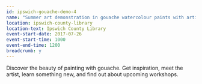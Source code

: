 ```yaml
---
id: ipswich-gouache-demo-4
name: "Summer art demonstration in gouache watercolour paints with artist Amy Beckwith"
location: ipswich-county-library
location-text: Ipswich County Library
event-start-date: 2017-07-26
event-start-time: 1000
event-end-time: 1200
breadcrumb: y
---
```


Discover the beauty of painting with gouache. Get inspiration, meet the artist, learn something new, and find out about upcoming workshops.
